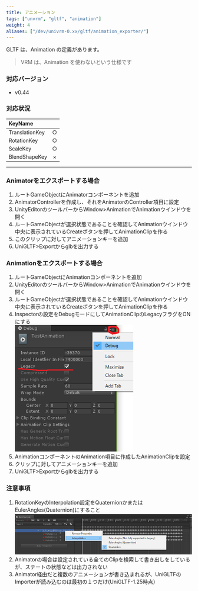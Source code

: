 ```yaml
---
title: アニメーション
tags: ["unvrm", "gltf", "animation"]
weight: 4
aliases: ["/dev/univrm-0.xx/gltf/animation_exporter/"]
---
```


GLTF は、Animation の定義があります。

> VRM は、Animation を使わないという仕様です

### 対応バージョン
* v0.44

### 対応状況
| KeyName        |   |
|:---------------|:-:|
| TranslationKey | ○ |
| RotationKey    | ○ |
| ScaleKey       | ○ |
| BlendShapeKey  | × |

***

### Animatorをエクスポートする場合
1. ルートGameObjectにAnimatorコンポーネントを追加
2. AnimatorControllerを作成し、それをAnimatorのController項目に設定
3. UnityEditorのツールバーからWindow>AnimationでAnimationウインドウを開く
4. ルートGameObjectが選択状態であることを確認してAnimationウインドウ中央に表示されているCreateボタンを押してAnimationClipを作る
5. このクリップに対してアニメーションキーを追加
6. UniGLTF>Exportからglbを出力する

### Animationをエクスポートする場合
1. ルートGameObjectにAnimationコンポーネントを追加
2. UnityEditorのツールバーからWindow>AnimationでAnimationウインドウを開く
3. ルートGameObjectが選択状態であることを確認してAnimationウインドウ中央に表示されているCreateボタンを押してAnimationClipを作る
4. Inspectorの設定をDebugモードにしてAnimationClipのLegacyフラグをONにする  
![Interpolation](/images/wiki/LegacyClip.png)
5. AnimationコンポーネントのAnimation項目に作成したAnimationClipを設定
6. クリップに対してアニメーションキーを追加
7. UniGLTF>Exportからglbを出力する

### 注意事項
1. RotationKeyのInterpolation設定をQuaternionかまたはEulerAngles(Quaternion)にすること  
![Interpolation](/images/wiki/Interpolation.png)
2. Animatorの場合は設定されている全てのClipを検索して書き出しをしているが、ステートの状態などは出力されない
3. Animator経由だと複数のアニメーションが書き込まれるが、UniGLTFのImporterが読み込むのは最初の１つだけ(UniGLTF-1.25時点）




